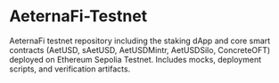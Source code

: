 # AeternaFi-Testnet
AeternaFi testnet repository including the staking dApp and core smart contracts (AetUSD, sAetUSD, AetUSDMintr, AetUSDSilo, ConcreteOFT) deployed on Ethereum Sepolia Testnet. Includes mocks, deployment scripts, and verification artifacts.
